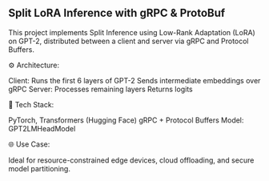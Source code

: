 ## Split LoRA Inference with gRPC & ProtoBuf
This project implements Split Inference using Low-Rank Adaptation (LoRA) on GPT-2, distributed between a client and server via gRPC and Protocol Buffers.

⚙️ Architecture:

Client:
Runs the first 6 layers of GPT-2
Sends intermediate embeddings over gRPC
Server:
Processes remaining layers
Returns logits


🔧 Tech Stack:

PyTorch, Transformers (Hugging Face)
gRPC + Protocol Buffers
Model: GPT2LMHeadModel

🌐 Use Case:

Ideal for resource-constrained edge devices, cloud offloading, and secure model partitioning.
